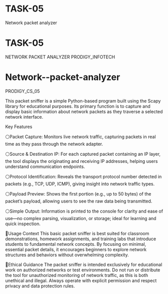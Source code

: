 # TASK-05
Network packet analyzer

# TASK-05
NETWORK PACKET ANALYZER PRODIGY_INFOTECH
# Network--packet-analyzer
PRODIGY_CS_05

This packet sniffer is a simple Python-based program built using the Scapy library for educational purposes. Its primary function is to capture and display basic information about network packets as they traverse a selected network interface.

Key Features

⚪Packet Capture: Monitors live network traffic, capturing packets in real time as they pass through the network adapter.

⚪Source & Destination IP: For each captured packet containing an IP layer, the tool displays the originating and receiving IP addresses, helping users understand communication endpoints.

⚪Protocol Identification: Reveals the transport protocol number detected in packets (e.g., TCP, UDP, ICMP), giving insight into network traffic types.

⚪Payload Preview: Shows the first portion (e.g., up to 50 bytes) of the packet’s payload, allowing users to see the raw data being transmitted.

⚪Simple Output: Information is printed to the console for clarity and ease of use—no complex parsing, visualization, or storage; ideal for learning and quick inspection.

🔴Usage Context
This basic packet sniffer is best suited for classroom demonstrations, homework assignments, and training labs that introduce students to fundamental network concepts. By focusing on minimal, essential packet details, it encourages beginners to explore network structures and behaviors without overwhelming complexity.

🔴Ethical Guidance
The packet sniffer is intended exclusively for educational work on authorized networks or test environments. Do not run or distribute the tool for unauthorized monitoring of network traffic, as this is both unethical and illegal. Always operate with explicit permission and respect privacy and data protection rules.
